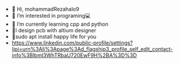 - 👋 Hi, mohammadRezahalo9
- 👀 I’m interested in programing💻
- 🌱 I’m currently learning cpp and python 
- 🤖I design pcb with altium  designer 
- 🐧sudo apt install happy life for you
- https://www.linkedin.com/public-profile/settings?lipi=urn%3Ali%3Apage%3Ad_flagship3_profile_self_edit_contact-info%3BlbmI3WhTRbaU720EwF9H%2BA%3D%3D
<!---
mohammadRezahalo9/mohammadRezahalo9 is a ✨ special ✨ repository because its `README.md` (this file) appears on your GitHub profile.
You can click the Preview link to take a look at your changes.
--->
